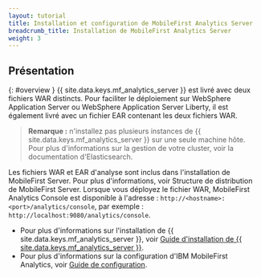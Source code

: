 ```yaml
---
layout: tutorial
title: Installation et configuration de MobileFirst Analytics Server
breadcrumb_title: Installation de MobileFirst Analytics Server
weight: 3
---
```

<!-- NLS_CHARSET=UTF-8 -->
## Présentation
{: #overview }
{{ site.data.keys.mf_analytics_server }} est livré avec deux fichiers WAR distincts. Pour faciliter le déploiement sur WebSphere Application Server ou WebSphere Application Server Liberty, il est également livré avec un fichier EAR contenant les deux fichiers WAR.

> **Remarque :** n'installez pas plusieurs instances de {{ site.data.keys.mf_analytics_server }} sur une seule machine hôte. Pour plus d'informations sur la gestion de votre cluster, voir la documentation d'Elasticsearch.

Les fichiers WAR et EAR d'analyse sont inclus dans l'installation de MobileFirst Server. Pour plus d'informations, voir Structure de distribution de MobileFirst Server. Lorsque vous déployez le fichier WAR, MobileFirst Analytics Console est disponible à l'adresse : `http://<hostname>:<port>/analytics/console`, par exemple : `http://localhost:9080/analytics/console`.

* Pour plus d'informations sur l'installation de {{ site.data.keys.mf_analytics_server }}, voir [Guide d'installation de {{ site.data.keys.mf_analytics_server }}](installation).
* Pour plus d'informations sur la configuration d'IBM MobileFirst Analytics, voir [Guide de configuration](configuration).
